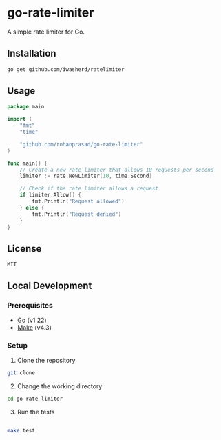 # go-rate-limiter

A simple rate limiter for Go.

## Installation

```bash
go get github.com/iwasherd/ratelimiter
```

## Usage

```go
package main

import (
    "fmt"
    "time"

    "github.com/rohanprasad/go-rate-limiter"
)

func main() {
    // Create a new rate limiter that allows 10 requests per second
    limiter := rate.NewLimiter(10, time.Second)

    // Check if the rate limiter allows a request
    if limiter.Allow() {
        fmt.Println("Request allowed")
    } else {
        fmt.Println("Request denied")
    }
}
```

## License
```
MIT
```


## Local Development

### Prerequisites

- [Go](https://golang.org/dl/) (v1.22)
- [Make](https://www.gnu.org/software/make/) (v4.3)

### Setup

1. Clone the repository

```bash
git clone
```

2. Change the working directory

```bash
cd go-rate-limiter
```

3. Run the tests

```bash

make test
```

